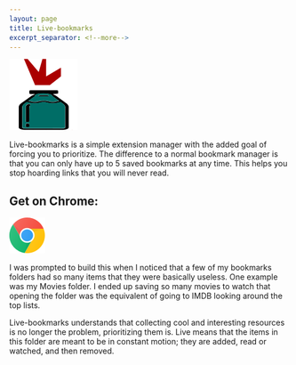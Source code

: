 ```yaml
---
layout: page
title: Live-bookmarks
excerpt_separator: <!--more-->
---
```


![logo](https://raw.githubusercontent.com/TedisAgolli/live-bookmarks/master/public/images/volcano128.png)

Live-bookmarks is a simple extension manager with the added goal of forcing you to prioritize. The difference to a normal bookmark manager is that you can only have up to 5 saved bookmarks at any time. This helps you stop hoarding links that you will never read.

## Get on Chrome:

[![chrome](/assets/chrome.png)](https://chrome.google.com/webstore/detail/dmihmacgmljciebmenpanbfkllboajkl)

<!--more-->

I was prompted to build this when I noticed that a few of my bookmarks folders had so many items that they were basically useless. One example was my Movies folder. I ended up saving so many movies to watch that opening the folder was the equivalent of going to IMDB looking around the top lists.

Live-bookmarks understands that collecting cool and interesting resources is no longer the problem, prioritizing them is. Live means that the items in this folder are meant to be in constant motion; they are added, read or watched, and then removed.

